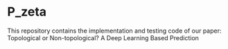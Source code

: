 # P_zeta
This repository contains the implementation and testing code of our paper: Topological or Non-topological? A Deep Learning Based Prediction

